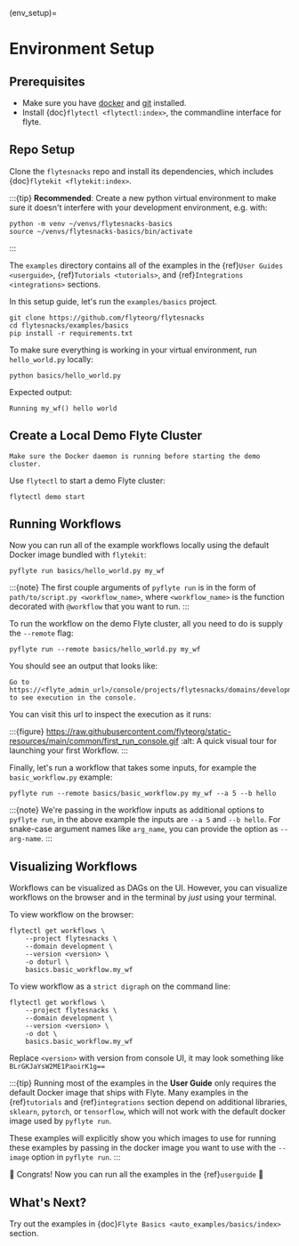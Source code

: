 (env_setup)=

# Environment Setup

## Prerequisites

- Make sure you have [docker](https://docs.docker.com/get-docker/) and [git](https://git-scm.com/) installed.
- Install {doc}`flytectl <flytectl:index>`, the commandline interface for flyte.

## Repo Setup

Clone the `flytesnacks` repo and install its dependencies, which includes
{doc}`flytekit <flytekit:index>`.

:::{tip}
**Recommended**: Create a new python virtual environment to make sure it doesn't interfere with your
development environment, e.g. with:

```{prompt} bash
python -m venv ~/venvs/flytesnacks-basics
source ~/venvs/flytesnacks-basics/bin/activate
```
:::

The `examples` directory contains all of the examples in the
{ref}`User Guides <userguide>`, {ref}`Tutorials <tutorials>`, and
{ref}`Integrations <integrations>` sections.

In this setup guide, let's run the `examples/basics` project.

```{prompt} bash
git clone https://github.com/flyteorg/flytesnacks
cd flytesnacks/examples/basics
pip install -r requirements.txt
```

To make sure everything is working in your virtual environment, run `hello_world.py` locally:

```{prompt} bash
python basics/hello_world.py
```

Expected output:

```{prompt}
Running my_wf() hello world
```

## Create a Local Demo Flyte Cluster

```{important}
Make sure the Docker daemon is running before starting the demo cluster.
```

Use `flytectl` to start a demo Flyte cluster:

```{prompt} bash
flytectl demo start
```

## Running Workflows

Now you can run all of the example workflows locally using the default Docker image bundled with `flytekit`:

```{prompt} bash
pyflyte run basics/hello_world.py my_wf
```

:::{note}
The first couple arguments of `pyflyte run` is in the form of `path/to/script.py <workflow_name>`, where
`<workflow_name>` is the function decorated with `@workflow` that you want to run.
:::

To run the workflow on the demo Flyte cluster, all you need to do is supply the `--remote` flag:

```{prompt} bash
pyflyte run --remote basics/hello_world.py my_wf
```

You should see an output that looks like:

```{prompt}
Go to https://<flyte_admin_url>/console/projects/flytesnacks/domains/development/executions/<execution_name> to see execution in the console.
```

You can visit this url to inspect the execution as it runs:

:::{figure} https://raw.githubusercontent.com/flyteorg/static-resources/main/common/first_run_console.gif
:alt: A quick visual tour for launching your first Workflow.
:::

Finally, let's run a workflow that takes some inputs, for example the `basic_workflow.py` example:

```{prompt} bash
pyflyte run --remote basics/basic_workflow.py my_wf --a 5 --b hello
```

:::{note}
We're passing in the workflow inputs as additional options to `pyflyte run`, in the above example the
inputs are `--a 5` and `--b hello`. For snake-case argument names like `arg_name`, you can provide the
option as `--arg-name`.
:::

## Visualizing Workflows

Workflows can be visualized as DAGs on the UI. However, you can visualize workflows on the browser and in the terminal by *just* using your terminal.

To view workflow on the browser:

```{prompt} bash $
flytectl get workflows \
    --project flytesnacks \
    --domain development \
    --version <version> \
    -o doturl \
    basics.basic_workflow.my_wf
```

To view workflow as a `strict digraph` on the command line:

```{prompt} bash $
flytectl get workflows \
    --project flytesnacks \
    --domain development \
    --version <version> \
    -o dot \
    basics.basic_workflow.my_wf
```

Replace `<version>` with version from console UI, it may look something like `BLrGKJaYsW2ME1PaoirK1g==`

:::{tip}
Running most of the examples in the **User Guide** only requires the default Docker image that ships with Flyte.
Many examples in the {ref}`tutorials` and {ref}`integrations` section depend on additional libraries, `sklearn`,
`pytorch`, or `tensorflow`, which will not work with the default docker image used by `pyflyte run`.

These examples will explicitly show you which images to use for running these examples by passing in the docker
image you want to use with the `--image` option in `pyflyte run`.
:::

🎉 Congrats! Now you can run all the examples in the {ref}`userguide` 🎉

## What's Next?

Try out the examples in {doc}`Flyte Basics <auto_examples/basics/index>` section.
